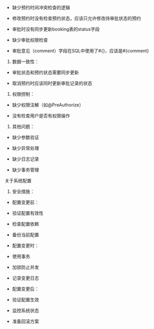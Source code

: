 - 缺少预约时间冲突检查的逻辑

- 修改预约时没有检查预约状态，应该只允许修改待审批状态的预约

- 审批时没有同步更新booking表的status字段

- 缺少审批权限检查

- 审批意见（comment）字段在SQL中使用了#{}，应该是#{comment}

1. 数据一致性：

- 审批状态和预约状态需要同步更新

- 取消预约时应该同时更新审批记录的状态

1. 权限控制：

- 缺少权限注解（如@PreAuthorize）

- 没有检查用户是否有权限操作

1. 其他问题：

- 缺少参数验证

- 缺少异常处理

- 缺少日志记录

- 缺少事务管理

关于系统配置

1. 安全措施：

- 配置变更前：

- 验证配置有效性

- 检查配置依赖

- 备份当前配置

- 配置变更时：

- 使用事务

- 加锁防止并发

- 记录变更日志

- 配置变更后：

- 验证配置生效

- 监控系统状态

- 准备回滚方案